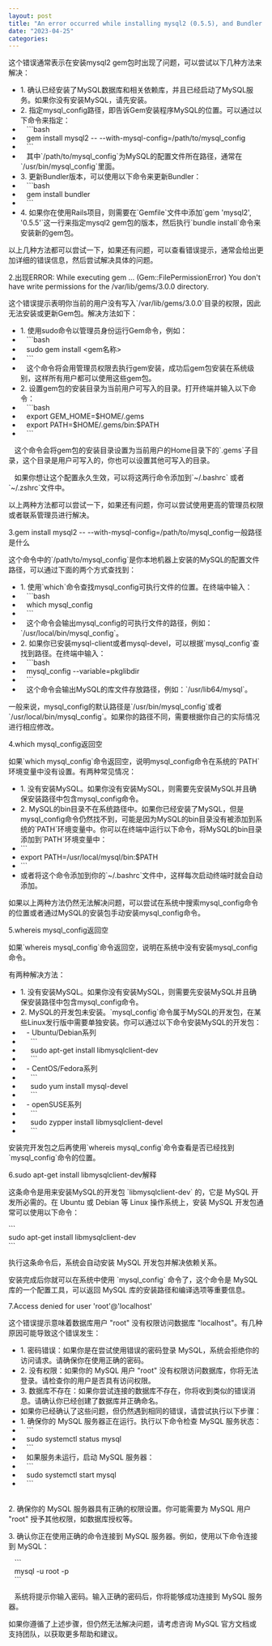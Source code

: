 ```yaml
---
layout: post
title: "An error occurred while installing mysql2 (0.5.5), and Bundler cannot continue."
date: "2023-04-25"
categories: 
---
```

<p>这个错误通常表示在安装mysql2 gem包时出现了问题，可以尝试以下几种方法来解决：</p>
<ul>
<li>1. 确认已经安装了MySQL数据库和相关依赖库，并且已经启动了MySQL服务。如果你没有安装MySQL，请先安装。</li>
<li>2. 指定mysql_config路径，即告诉Gem安装程序MySQL的位置。可以通过以下命令来指定：</li>
<li>&nbsp;&nbsp; ```bash</li>
<li>&nbsp;&nbsp; gem install mysql2 -- --with-mysql-config=/path/to/mysql_config</li>
<li>&nbsp;&nbsp; ```</li>
<li>&nbsp;&nbsp; 其中`/path/to/mysql_config`为MySQL的配置文件所在路径，通常在`/usr/bin/mysql_config`里面。</li>
<li>3. 更新Bundler版本，可以使用以下命令来更新Bundler：</li>
<li>&nbsp;&nbsp; ```bash</li>
<li>&nbsp;&nbsp; gem install bundler</li>
<li>&nbsp;&nbsp; ```</li>
<li>4. 如果你在使用Rails项目，则需要在`Gemfile`文件中添加`gem &#39;mysql2&#39;, &#39;0.5.5&#39;`这一行来指定mysql2 gem包的版本，然后执行`bundle install`命令来安装新的gem包。</li>
</ul>
<p>以上几种方法都可以尝试一下，如果还有问题，可以查看错误提示，通常会给出更加详细的错误信息，然后尝试解决具体的问题。</p>
<p>2.出现ERROR: While executing gem ... (Gem::FilePermissionError) You don&#39;t have write permissions for the /var/lib/gems/3.0.0 directory.</p>
<p>这个错误提示表明你当前的用户没有写入`/var/lib/gems/3.0.0`目录的权限，因此无法安装或更新Gem包。解决方法如下：</p>
<ul>
<li>1. 使用sudo命令以管理员身份运行Gem命令，例如：</li>
<li>&nbsp;&nbsp; ```bash</li>
<li>&nbsp;&nbsp; sudo gem install &lt;gem名称&gt;</li>
<li>&nbsp;&nbsp; ```</li>
<li>&nbsp;&nbsp; 这个命令将会用管理员权限去执行gem安装，成功后gem包安装在系统级别，这样所有用户都可以使用这些gem包。</li>
<li>2. 设置gem包的安装目录为当前用户可写入的目录。打开终端并输入以下命令：</li>
<li>&nbsp;&nbsp; ```bash</li>
<li>&nbsp;&nbsp; export GEM_HOME=$HOME/.gems</li>
<li>&nbsp;&nbsp; export PATH=$HOME/.gems/bin:$PATH</li>
<li>&nbsp;&nbsp; ```</li>
</ul>
<p>&nbsp;&nbsp; 这个命令会将gem包的安装目录设置为当前用户的Home目录下的`.gems`子目录，这个目录是用户可写入的，你也可以设置其他可写入的目录。</p>
<p>&nbsp;&nbsp; 如果你想让这个配置永久生效，可以将这两行命令添加到`~/.bashrc` 或者 `~/.zshrc`文件中。</p>
<p>以上两种方法都可以尝试一下，如果还有问题，你可以尝试使用更高的管理员权限或者联系管理员进行解决。</p>
<p>3.gem install mysql2 -- --with-mysql-config=/path/to/mysql_config一般路径是什么</p>
<p>这个命令中的`/path/to/mysql_config`是你本地机器上安装的MySQL的配置文件路径，可以通过下面的两个方式查找到：</p>
<ul>
<li>1. 使用`which`命令查找mysql_config可执行文件的位置。在终端中输入：</li>
<li>&nbsp;&nbsp; ```bash</li>
<li>&nbsp;&nbsp; which mysql_config</li>
<li>&nbsp;&nbsp; ```</li>
<li>&nbsp;&nbsp; 这个命令会输出mysql_config的可执行文件的路径，例如：`/usr/local/bin/mysql_config`。</li>
<li>2. 如果你已安装mysql-client或者mysql-devel，可以根据`mysql_config`查找到路径。在终端中输入：</li>
<li>&nbsp;&nbsp; ```bash</li>
<li>&nbsp;&nbsp; mysql_config --variable=pkglibdir</li>
<li>&nbsp;&nbsp; ```</li>
<li>&nbsp;&nbsp; 这个命令会输出MySQL的库文件存放路径，例如：`/usr/lib64/mysql`。</li>
</ul>
<p>一般来说，mysql_config的默认路径是`/usr/bin/mysql_config`或者`/usr/local/bin/mysql_config`。如果你的路径不同，需要根据你自己的实际情况进行相应修改。</p>
<p>4.which mysql_config返回空</p>
<p>如果`which mysql_config`命令返回空，说明mysql_config命令在系统的`PATH`环境变量中没有设置。有两种常见情况：</p>
<ul>
<li>1. 没有安装MySQL。如果你没有安装MySQL，则需要先安装MySQL并且确保安装路径中包含mysql_config命令。</li>
<li>2. MySQL的bin目录不在系统路径中。如果你已经安装了MySQL，但是mysql_config命令仍然找不到，可能是因为MySQL的bin目录没有被添加到系统的`PATH`环境变量中。你可以在终端中运行以下命令，将MySQL的bin目录添加到`PATH`环境变量中：</li>
<li>```</li>
<li>export PATH=/usr/local/mysql/bin:$PATH</li>
<li>```</li>
<li>或者将这个命令添加到你的`~/.bashrc`文件中，这样每次启动终端时就会自动添加。</li>
</ul>
<p>如果以上两种方法仍然无法解决问题，可以尝试在系统中搜索mysql_config命令的位置或者通过MySQL的安装包手动安装mysql_config命令。</p>
<p>5.whereis mysql_config返回空</p>
<p>如果`whereis mysql_config`命令返回空，说明在系统中没有安装mysql_config命令。</p>
<p>有两种解决方法：</p>
<ul>
<li>1. 没有安装MySQL。如果你没有安装MySQL，则需要先安装MySQL并且确保安装路径中包含mysql_config命令。</li>
<li>2. MySQL的开发包未安装。`mysql_config`命令属于MySQL的开发包，在某些Linux发行版中需要单独安装。你可以通过以下命令安装MySQL的开发包：</li>
<li>&nbsp;&nbsp; - Ubuntu/Debian系列</li>
<li>&nbsp;&nbsp;&nbsp;&nbsp; ```</li>
<li>&nbsp;&nbsp;&nbsp;&nbsp; sudo apt-get install libmysqlclient-dev</li>
<li>&nbsp;&nbsp;&nbsp;&nbsp; ```</li>
<li>&nbsp;&nbsp; - CentOS/Fedora系列</li>
<li>&nbsp;&nbsp;&nbsp;&nbsp; ```</li>
<li>&nbsp;&nbsp;&nbsp;&nbsp; sudo yum install mysql-devel</li>
<li>&nbsp;&nbsp;&nbsp;&nbsp; ```</li>
<li>&nbsp;&nbsp; - openSUSE系列</li>
<li>&nbsp;&nbsp;&nbsp;&nbsp; ```</li>
<li>&nbsp;&nbsp;&nbsp;&nbsp; sudo zypper install libmysqlclient-devel</li>
<li>&nbsp;&nbsp;&nbsp;&nbsp; ```</li>
</ul>
<p>安装完开发包之后再使用`whereis mysql_config`命令查看是否已经找到`mysql_config`命令的位置。</p>
<p>6.sudo apt-get install libmysqlclient-dev解释</p>
<p>这条命令是用来安装MySQL的开发包 `libmysqlclient-dev` 的，它是 MySQL 开发所必需的。在 Ubuntu 或 Debian 等 Linux 操作系统上，安装 MySQL 开发包通常可以使用以下命令：</p>
<p>```<br />
sudo apt-get install libmysqlclient-dev<br />
```</p>
<p>执行这条命令后，系统会自动安装 MySQL 开发包并解决依赖关系。</p>
<p>安装完成后你就可以在系统中使用 `mysql_config` 命令了，这个命令是 MySQL 库的一个配置工具，可以返回 MySQL 库的安装路径和编译选项等重要信息。</p>
<p>7.Access denied for user &#39;root&#39;@&#39;localhost&#39;</p>
<p>这个错误提示意味着数据库用户 &quot;root&quot; 没有权限访问数据库 &quot;localhost&quot;。有几种原因可能导致这个错误发生：</p>
<ul>
<li>1. 密码错误：如果你是在尝试使用错误的密码登录 MySQL，系统会拒绝你的访问请求。请确保你在使用正确的密码。</li>
<li>2. 没有权限：如果你的 MySQL 用户 &quot;root&quot; 没有权限访问数据库，你将无法登录。请检查你的用户是否具有访问权限。</li>
<li>3. 数据库不存在：如果你尝试连接的数据库不存在，你将收到类似的错误消息。请确认你已经创建了数据库并正确命名。</li>
<li>如果你已经确认了这些问题，但仍然遇到相同的错误，请尝试执行以下步骤：</li>
<li>1. 确保你的 MySQL 服务器正在运行。执行以下命令检查 MySQL 服务状态：</li>
<li>&nbsp;&nbsp; ```</li>
<li>&nbsp;&nbsp; sudo systemctl status mysql</li>
<li>&nbsp;&nbsp; ```</li>
<li>&nbsp;&nbsp; 如果服务未运行，启动 MySQL 服务器：</li>
<li>&nbsp;&nbsp; ```</li>
<li>&nbsp;&nbsp; sudo systemctl start mysql</li>
<li>&nbsp;&nbsp; ```</li>
</ul>
<p>&nbsp; &nbsp;<br />
2. 确保你的 MySQL 服务器具有正确的权限设置。你可能需要为 MySQL 用户 &quot;root&quot; 授予其他权限，如数据库授权等。</p>
<p>3. 确认你正在使用正确的命令连接到 MySQL 服务器。例如，使用以下命令连接到 MySQL：</p>
<p>&nbsp;&nbsp; ```<br />
&nbsp;&nbsp; mysql -u root -p<br />
&nbsp;&nbsp; ```</p>
<p>&nbsp;&nbsp; 系统将提示你输入密码。输入正确的密码后，你将能够成功连接到 MySQL 服务器。</p>
<p>如果你遵循了上述步骤，但仍然无法解决问题，请考虑咨询 MySQL 官方文档或支持团队，以获取更多帮助和建议。</p>
<p>&nbsp;</p>
